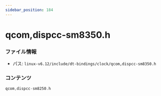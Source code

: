 ```yaml
---
sidebar_position: 184
---
```

# qcom,dispcc-sm8350.h

### ファイル情報

- パス: `linux-v6.12/include/dt-bindings/clock/qcom,dispcc-sm8350.h`

### コンテンツ

```h
qcom,dispcc-sm8250.h
```
